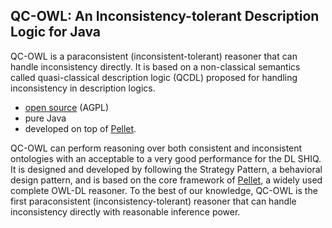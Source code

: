 QC-OWL: An Inconsistency-tolerant Description Logic for Java
-----------------------------------------------

QC-OWL is a paraconsistent (inconsistent-tolerant) reasoner that can handle inconsistency directly. It is based on a non-classical semantics called quasi-classical description logic (QCDL) proposed for handling inconsistency in description logics. 
 
* [open source](https://github.com/mokarrom/qc-owl/blob/master/LICENSE.txt) (AGPL)
* pure Java
* developed on top of [Pellet](https://github.com/Complexible/pellet). 

QC-OWL can perform reasoning over both consistent and inconsistent ontologies with an acceptable to a very good performance for the DL SHIQ. It is designed and developed by following the Strategy Pattern, a behavioral design pattern, and is based on the core framework of [Pellet](https://github.com/Complexible/pellet), a widely used complete OWL-DL reasoner. To the best of our knowledge, QC-OWL is the first paraconsistent (inconsistency-tolerant) reasoner that can handle inconsistency directly with reasonable inference power.
